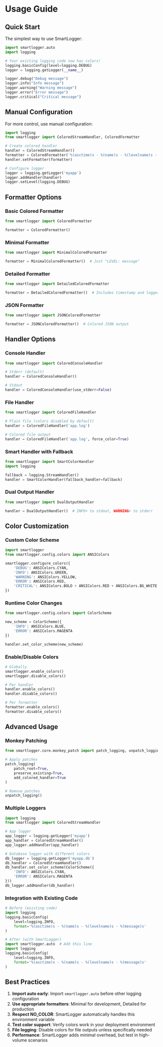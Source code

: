 # Usage Guide

## Quick Start

The simplest way to use SmartLogger:

```python
import smartlogger.auto
import logging

# Your existing logging code now has colors!
logging.basicConfig(level=logging.DEBUG)
logger = logging.getLogger(__name__)

logger.debug("Debug message")
logger.info("Info message") 
logger.warning("Warning message")
logger.error("Error message")
logger.critical("Critical message")
```

## Manual Configuration

For more control, use manual configuration:

```python
import logging
from smartlogger import ColoredStreamHandler, ColoredFormatter

# Create colored handler
handler = ColoredStreamHandler()
formatter = ColoredFormatter('%(asctime)s - %(name)s - %(levelname)s - %(message)s')
handler.setFormatter(formatter)

# Configure logger
logger = logging.getLogger('myapp')
logger.addHandler(handler)
logger.setLevel(logging.DEBUG)
```

## Formatter Options

### Basic Colored Formatter
```python
from smartlogger import ColoredFormatter

formatter = ColoredFormatter()
```

### Minimal Formatter
```python
from smartlogger import MinimalColoredFormatter

formatter = MinimalColoredFormatter()  # Just "LEVEL: message"
```

### Detailed Formatter
```python
from smartlogger import DetailedColoredFormatter

formatter = DetailedColoredFormatter()  # Includes timestamp and logger name
```

### JSON Formatter
```python
from smartlogger import JSONColoredFormatter

formatter = JSONColoredFormatter()  # Colored JSON output
```

## Handler Options

### Console Handler
```python
from smartlogger import ColoredConsoleHandler

# Stderr (default)
handler = ColoredConsoleHandler()

# Stdout
handler = ColoredConsoleHandler(use_stderr=False)
```

### File Handler
```python
from smartlogger import ColoredFileHandler

# Plain file (colors disabled by default)
handler = ColoredFileHandler('app.log')

# Colored file output
handler = ColoredFileHandler('app.log', force_color=True)
```

### Smart Handler with Fallback
```python
from smartlogger import SmartColorHandler
import logging

fallback = logging.StreamHandler()
handler = SmartColorHandler(fallback_handler=fallback)
```

### Dual Output Handler
```python
from smartlogger import DualOutputHandler

handler = DualOutputHandler()  # INFO+ to stdout, WARNING+ to stderr
```

## Color Customization

### Custom Color Scheme
```python
import smartlogger
from smartlogger.config.colors import ANSIColors

smartlogger.configure_colors({
    'DEBUG': ANSIColors.CYAN,
    'INFO': ANSIColors.GREEN,
    'WARNING': ANSIColors.YELLOW,
    'ERROR': ANSIColors.RED,
    'CRITICAL': ANSIColors.BOLD + ANSIColors.RED + ANSIColors.BG_WHITE
})
```

### Runtime Color Changes
```python
from smartlogger.config.colors import ColorScheme

new_scheme = ColorScheme({
    'INFO': ANSIColors.BLUE,
    'ERROR': ANSIColors.MAGENTA
})

handler.set_color_scheme(new_scheme)
```

### Enable/Disable Colors
```python
# Globally
smartlogger.enable_colors()
smartlogger.disable_colors()

# Per handler
handler.enable_colors()
handler.disable_colors()

# Per formatter
formatter.enable_colors()
formatter.disable_colors()
```

## Advanced Usage

### Monkey Patching
```python
from smartlogger.core.monkey_patch import patch_logging, unpatch_logging

# Apply patches
patch_logging(
    patch_root=True,
    preserve_existing=True,
    add_colored_handler=True
)

# Remove patches
unpatch_logging()
```

### Multiple Loggers
```python
import logging
from smartlogger import ColoredStreamHandler

# App logger
app_logger = logging.getLogger('myapp')
app_handler = ColoredStreamHandler()
app_logger.addHandler(app_handler)

# Database logger with different colors
db_logger = logging.getLogger('myapp.db')
db_handler = ColoredStreamHandler()
db_handler.set_color_scheme(ColorScheme({
    'INFO': ANSIColors.CYAN,
    'ERROR': ANSIColors.MAGENTA
}))
db_logger.addHandler(db_handler)
```

### Integration with Existing Code
```python
# Before (existing code)
import logging
logging.basicConfig(
    level=logging.INFO,
    format='%(asctime)s - %(name)s - %(levelname)s - %(message)s'
)

# After (with SmartLogger)
import smartlogger.auto  # Add this line
import logging
logging.basicConfig(
    level=logging.INFO,
    format='%(asctime)s - %(name)s - %(levelname)s - %(message)s'
)
```

## Best Practices

1. **Import auto early**: Import `smartlogger.auto` before other logging configuration
2. **Use appropriate formatters**: Minimal for development, Detailed for production
3. **Respect NO_COLOR**: SmartLogger automatically handles this environment variable
4. **Test color support**: Verify colors work in your deployment environment
5. **File logging**: Disable colors for file outputs unless specifically needed
6. **Performance**: SmartLogger adds minimal overhead, but test in high-volume scenarios 